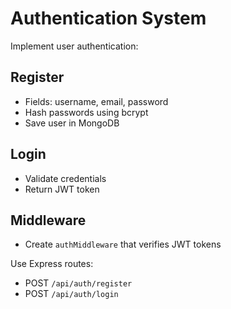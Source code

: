 # Authentication System

Implement user authentication:

## Register
- Fields: username, email, password
- Hash passwords using bcrypt
- Save user in MongoDB

## Login
- Validate credentials
- Return JWT token

## Middleware
- Create `authMiddleware` that verifies JWT tokens

Use Express routes:
- POST `/api/auth/register`
- POST `/api/auth/login`
